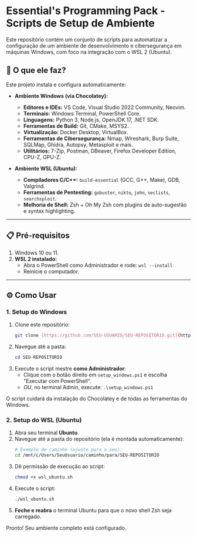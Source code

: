 # Essential's Programming Pack - Scripts de Setup de Ambiente

Este repositório contém um conjunto de scripts para automatizar a configuração de um ambiente de desenvolvimento e cibersegurança em máquinas Windows, com foco na integração com o WSL 2 (Ubuntu).

## 🚀 O que ele faz?

Este projeto instala e configura automaticamente:

* **Ambiente Windows (via Chocolatey):**
    * **Editores e IDEs:** VS Code, Visual Studio 2022 Community, Neovim.
    * **Terminais:** Windows Terminal, PowerShell Core.
    * **Linguagens:** Python 3, Node.js, OpenJDK 17, .NET SDK.
    * **Ferramentas de Build:** Git, CMake, MSYS2.
    * **Virtualização:** Docker Desktop, VirtualBox.
    * **Ferramentas de Cibersegurança:** Nmap, Wireshark, Burp Suite, SQLMap, Ghidra, Autopsy, Metasploit e mais.
    * **Utilitários:** 7-Zip, Postman, DBeaver, Firefox Developer Edition, CPU-Z, GPU-Z.

* **Ambiente WSL (Ubuntu):**
    * **Compiladores C/C++:** `build-essential` (GCC, G++, Make), GDB, Valgrind.
    * **Ferramentas de Pentesting:** `gobuster`, `nikto`, `john`, `seclists`, `searchsploit`.
    * **Melhoria de Shell:** Zsh + Oh My Zsh com plugins de auto-sugestão e syntax highlighting.

---

## 📋 Pré-requisitos

1.  Windows 10 ou 11.
2.  **WSL 2 instalado:**
    * Abra o PowerShell como Administrador e rode: `wsl --install`
    * Reinicie o computador.

---

## ⚙️ Como Usar

### 1. Setup do Windows

1.  Clone este repositório:
    ```bash
    git clone [https://github.com/SEU-USUARIO/SEU-REPOSITORIO.git](https://github.com/SEU-USUARIO/SEU-REPOSITORIO.git)
    ```
2.  Navegue até a pasta:
    ```powershell
    cd SEU-REPOSITORIO
    ```
3.  Execute o script mestre **como Administrador**:
    * Clique com o botão direito em `setup_windows.ps1` e escolha "Executar com PowerShell".
    * *OU*, no terminal Admin, execute: `.\setup_windows.ps1`

O script cuidará da instalação do Chocolatey e de todas as ferramentas do Windows.

### 2. Setup do WSL (Ubuntu)

1.  Abra seu terminal **Ubuntu**.
2.  Navegue até a pasta do repositório (ela é montada automaticamente):
    ```bash
    # Exemplo de caminho (ajuste para o seu):
    cd /mnt/c/Users/SeuUsuario/caminho/para/SEU-REPOSITORIO
    ```
3.  Dê permissão de execução ao script:
    ```bash
    chmod +x wsl_ubuntu.sh
    ```
4.  Execute o script:
    ```bash
    ./wsl_ubuntu.sh
    ```
5.  **Feche e reabra** o terminal Ubuntu para que o novo shell Zsh seja carregado.

Pronto! Seu ambiente completo está configurado.
